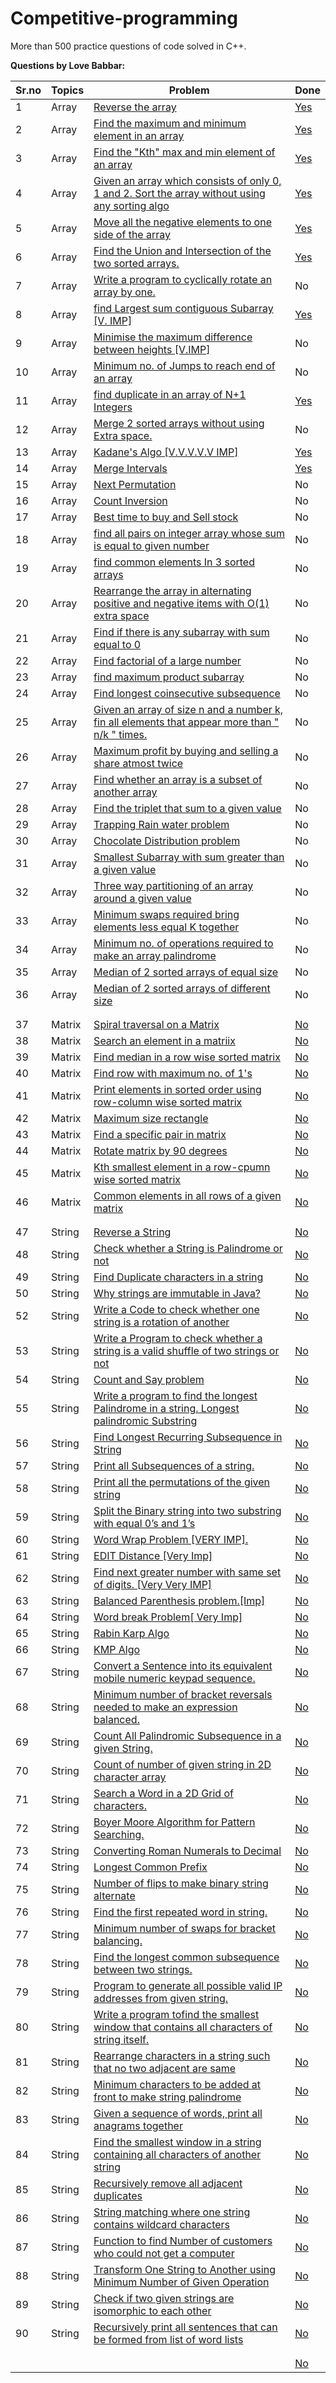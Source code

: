 # Competitive-programming
More than 500 practice questions of code solved in C++.




**Questions by Love Babbar:**


|Sr.no|Topics|Problem|Done|
|-----|------|-------|----|
|1|Array|[Reverse the array](https://www.geeksforgeeks.org/write-a-program-to-reverse-an-array-or-string/)|[Yes](https://github.com/psp290/Competitive-programming/blob/main/Array/ReverseString.cpp)|
|2|Array|[Find the maximum and minimum element in an array](https://www.geeksforgeeks.org/maximum-and-minimum-in-an-array/)|[Yes](https://github.com/psp290/Competitive-programming/blob/main/Array/ReverseString.cpp)|
|3|Array|[Find the "Kth" max and min element of an array ](https://practice.geeksforgeeks.org/problems/kth-smallest-element/0)|[Yes](https://github.com/psp290/Competitive-programming/blob/main/Array/kthSmallestElement.cpp)|
|4|Array|[Given an array which consists of only 0, 1 and 2. Sort the array without using any sorting algo](https://practice.geeksforgeeks.org/problems/sort-an-array-of-0s-1s-and-2s/0)|[Yes](https://github.com/psp290/Competitive-programming/blob/main/Array/Sort012.cpp)|
|5|Array|[Move all the negative elements to one side of the array ](https://www.geeksforgeeks.org/move-negative-numbers-beginning-positive-end-constant-extra-space/)|[Yes](https://github.com/psp290/Competitive-programming/blob/main/Array/Front-Back+.cpp)|
|6|Array|[Find the Union and Intersection of the two sorted arrays.](https://practice.geeksforgeeks.org/problems/union-of-two-arrays/0)|[Yes](https://github.com/psp290/Competitive-programming/blob/main/Array/UnionIntersection.cpp)|
|7|Array|[Write a program to cyclically rotate an array by one.](https://practice.geeksforgeeks.org/problems/cyclically-rotate-an-array-by-one/0)|No|
|8|Array|[find Largest sum contiguous Subarray [V. IMP]](https://practice.geeksforgeeks.org/problems/kadanes-algorithm/0)|[Yes](https://github.com/psp290/Competitive-programming/blob/main/Array/ReverseString.cpp)|
|9|Array|[Minimise the maximum difference between heights [V.IMP]](https://practice.geeksforgeeks.org/problems/minimize-the-heights3351/1)|No|
|10|Array|[Minimum no. of Jumps to reach end of an array](https://practice.geeksforgeeks.org/problems/minimum-number-of-jumps/0)|No|
|11|Array|[find duplicate in an array of N+1 Integers](https://leetcode.com/problems/find-the-duplicate-number/)|[Yes](https://github.com/psp290/Competitive-programming/blob/main/Array/ReverseString.cpp)|
|12|Array|[Merge 2 sorted arrays without using Extra space.](https://practice.geeksforgeeks.org/problems/merge-two-sorted-arrays5135/1)|No|
|13|Array|[Kadane's Algo [V.V.V.V.V IMP]](https://practice.geeksforgeeks.org/problems/kadanes-algorithm/0)|[Yes](https://github.com/psp290/Competitive-programming/blob/main/Array/KadaneAlgo.cpp)|
|14|Array|[Merge Intervals](https://leetcode.com/problems/merge-intervals/)|[Yes](https://github.com/psp290/Competitive-programming/blob/main/Array/MergeIntervals.cpp)|
|15|Array|[Next Permutation](https://leetcode.com/problems/next-permutation/)|No|
|16|Array|[Count Inversion](https://practice.geeksforgeeks.org/problems/inversion-of-array/0)|No|
|17|Array|[Best time to buy and Sell stock](https://leetcode.com/problems/best-time-to-buy-and-sell-stock/)|No|
|18|Array|[find all pairs on integer array whose sum is equal to given number](https://practice.geeksforgeeks.org/problems/count-pairs-with-given-sum5022/1)|No|
|19|Array|[find common elements In 3 sorted arrays](https://practice.geeksforgeeks.org/problems/common-elements1132/1)|No|
|20|Array|[Rearrange the array in alternating positive and negative items with O(1) extra space](https://www.geeksforgeeks.org/rearrange-array-alternating-positive-negative-items-o1-extra-space/)|No|
|21|Array|[Find if there is any subarray with sum equal to 0](https://practice.geeksforgeeks.org/problems/subarray-with-0-sum/0)|No|
|22|Array|[Find factorial of a large number](https://practice.geeksforgeeks.org/problems/factorials-of-large-numbers/0)|No|
|23|Array|[find maximum product subarray ](https://practice.geeksforgeeks.org/problems/maximum-product-subarray3604/1)|No|
|24|Array|[Find longest coinsecutive subsequence](https://practice.geeksforgeeks.org/problems/longest-consecutive-subsequence/0)|No|
|25|Array|[Given an array of size n and a number k, fin all elements that appear more than " n/k " times.](https://www.geeksforgeeks.org/given-an-array-of-of-size-n-finds-all-the-elements-that-appear-more-than-nk-times/)|No|
|26|Array|[Maximum profit by buying and selling a share atmost twice](https://www.geeksforgeeks.org/maximum-profit-by-buying-and-selling-a-share-at-most-twice/)|No|
|27|Array|[Find whether an array is a subset of another array](https://practice.geeksforgeeks.org/problems/array-subset-of-another-array/0)|No|
|28|Array|[Find the triplet that sum to a given value](https://practice.geeksforgeeks.org/problems/triplet-sum-in-array/0)|No|
|29|Array|[Trapping Rain water problem](https://practice.geeksforgeeks.org/problems/trapping-rain-water/0)|No|
|30|Array|[Chocolate Distribution problem](https://practice.geeksforgeeks.org/problems/chocolate-distribution-problem/0)|No|
|31|Array|[Smallest Subarray with sum greater than a given value](https://practice.geeksforgeeks.org/problems/smallest-subarray-with-sum-greater-than-x/0)|No|
|32|Array|[Three way partitioning of an array around a given value](https://practice.geeksforgeeks.org/problems/three-way-partitioning/1)|No|
|33|Array|[Minimum swaps required bring elements less equal K together](https://practice.geeksforgeeks.org/problems/minimum-swaps-required-to-bring-all-elements-less-than-or-equal-to-k-together/0)|No|
|34|Array|[Minimum no. of operations required to make an array palindrome](https://practice.geeksforgeeks.org/problems/palindromic-array/0)|No|
|35|Array|[Median of 2 sorted arrays of equal size](https://practice.geeksforgeeks.org/problems/find-the-median0527/1)|No|
|36|Array|[Median of 2 sorted arrays of different size](https://www.geeksforgeeks.org/median-of-two-sorted-arrays-of-different-sizes/)|No|
|||||
|||||
|37|Matrix|[Spiral traversal on a Matrix](https://practice.geeksforgeeks.org/problems/spirally-traversing-a-matrix/0)|[No]()|
|38|Matrix|[Search an element in a matriix](https://leetcode.com/problems/search-a-2d-matrix/)|[No]()|
|39|Matrix|[Find median in a row wise sorted matrix](https://practice.geeksforgeeks.org/problems/median-in-a-row-wise-sorted-matrix1527/1)|[No]()|
|40|Matrix|[Find row with maximum no. of 1's](https://practice.geeksforgeeks.org/problems/row-with-max-1s0023/1)|[No]()|
|41|Matrix|[Print elements in sorted order using row-column wise sorted matrix](https://practice.geeksforgeeks.org/problems/sorted-matrix/0)|[No]()|
|42|Matrix|[Maximum size rectangle](https://practice.geeksforgeeks.org/problems/max-rectangle/1)|[No]()|
|43|Matrix|[Find a specific pair in matrix](https://www.geeksforgeeks.org/find-a-specific-pair-in-matrix/)|[No]()|
|44|Matrix|[Rotate matrix by 90 degrees](https://www.geeksforgeeks.org/rotate-a-matrix-by-90-degree-in-clockwise-direction-without-using-any-extra-space/)|[No]()|
|45|Matrix|[Kth smallest element in a row-cpumn wise sorted matrix](https://practice.geeksforgeeks.org/problems/kth-element-in-matrix/1)|[No]()|
|46|Matrix|[Common elements in all rows of a given matrix](https://www.geeksforgeeks.org/common-elements-in-all-rows-of-a-given-matrix/)|[No]()|
|||||
|||||
|47|String|[Reverse a String](https://leetcode.com/problems/reverse-string/)|[No]()|
|48|String|[Check whether a String is Palindrome or not](https://practice.geeksforgeeks.org/problems/palindrome-string0817/1)|[No]()|
|49|String|[Find Duplicate characters in a string](https://www.geeksforgeeks.org/print-all-the-duplicates-in-the-input-string/)|[No]()|
|50|String|[Why strings are immutable in Java?]()|[No]()|
|52|String|[Write a Code to check whether one string is a rotation of another](https://www.geeksforgeeks.org/a-program-to-check-if-strings-are-rotations-of-each-other/)|[No]()|
|53|String|[Write a Program to check whether a string is a valid shuffle of two strings or not](https://www.programiz.com/java-programming/examples/check-valid-shuffle-of-strings)|[No]()|
|54|String|[Count and Say problem](https://leetcode.com/problems/count-and-say/)|[No]()|
|55|String|[Write a program to find the longest Palindrome in a string. Longest palindromic Substring](https://practice.geeksforgeeks.org/problems/longest-palindrome-in-a-string/0)|[No]()|
|56|String|[Find Longest Recurring Subsequence in String](https://practice.geeksforgeeks.org/problems/longest-repeating-subsequence/0)|[No]()|
|57|String|[Print all Subsequences of a string.](https://www.geeksforgeeks.org/print-subsequences-string/)|[No]()|
|58|String|[Print all the permutations of the given string](https://practice.geeksforgeeks.org/problems/permutations-of-a-given-string/0)|[No]()|
|59|String|[Split the Binary string into two substring with equal 0’s and 1’s](https://www.geeksforgeeks.org/split-the-binary-string-into-substrings-with-equal-number-of-0s-and-1s/)|[No]()|
|60|String|[Word Wrap Problem [VERY IMP].](https://practice.geeksforgeeks.org/problems/word-wrap/0)|[No]()|
|61|String|[EDIT Distance [Very Imp]](https://practice.geeksforgeeks.org/problems/edit-distance3702/1)|[No]()|
|62|String|[Find next greater number with same set of digits. [Very Very IMP]](https://practice.geeksforgeeks.org/problems/next-permutation/0)|[No]()|
|63|String|[Balanced Parenthesis problem.[Imp]](https://practice.geeksforgeeks.org/problems/parenthesis-checker/0)|[No]()|
|64|String|[Word break Problem[ Very Imp]](https://practice.geeksforgeeks.org/problems/word-break/0)|[No]()|
|65|String|[Rabin Karp Algo](https://www.geeksforgeeks.org/rabin-karp-algorithm-for-pattern-searching/)|[No]()|
|66|String|[KMP Algo](https://practice.geeksforgeeks.org/problems/longest-prefix-suffix2527/1)|[No]()|
|67|String|[Convert a Sentence into its equivalent mobile numeric keypad sequence.](https://www.geeksforgeeks.org/convert-sentence-equivalent-mobile-numeric-keypad-sequence/)|[No]()|
|68|String|[Minimum number of bracket reversals needed to make an expression balanced.](https://practice.geeksforgeeks.org/problems/count-the-reversals/0)|[No]()|
|69|String|[Count All Palindromic Subsequence in a given String.](https://practice.geeksforgeeks.org/problems/count-palindromic-subsequences/1)|[No]()|
|70|String|[Count of number of given string in 2D character array](https://www.geeksforgeeks.org/find-count-number-given-string-present-2d-character-array/)|[No]()|
|71|String|[Search a Word in a 2D Grid of characters.](https://practice.geeksforgeeks.org/problems/find-the-string-in-grid/0)|[No]()|
|72|String|[Boyer Moore Algorithm for Pattern Searching.](https://www.geeksforgeeks.org/boyer-moore-algorithm-for-pattern-searching/)|[No]()|
|73|String|[Converting Roman Numerals to Decimal](https://practice.geeksforgeeks.org/problems/roman-number-to-integer/0)|[No]()|
|74|String|[Longest Common Prefix](https://leetcode.com/problems/longest-common-prefix/)|[No]()|
|75|String|[Number of flips to make binary string alternate](https://practice.geeksforgeeks.org/problems/min-number-of-flips/0)|[No]()|
|76|String|[Find the first repeated word in string.](https://practice.geeksforgeeks.org/problems/second-most-repeated-string-in-a-sequence/0)|[No]()|
|77|String|[Minimum number of swaps for bracket balancing.](https://practice.geeksforgeeks.org/problems/minimum-swaps-for-bracket-balancing/0)|[No]()|
|78|String|[Find the longest common subsequence between two strings.](https://practice.geeksforgeeks.org/problems/longest-common-subsequence/0)|[No]()|
|79|String|[Program to generate all possible valid IP addresses from given  string.](https://www.geeksforgeeks.org/program-generate-possible-valid-ip-addresses-given-string/)|[No]()|
|80|String|[Write a program tofind the smallest window that contains all characters of string itself.](https://practice.geeksforgeeks.org/problems/smallest-distant-window/0)|[No]()|
|81|String|[Rearrange characters in a string such that no two adjacent are same](https://practice.geeksforgeeks.org/problems/rearrange-characters/0)|[No]()|
|82|String|[Minimum characters to be added at front to make string palindrome](https://www.geeksforgeeks.org/minimum-characters-added-front-make-string-palindrome/)|[No]()|
|83|String|[Given a sequence of words, print all anagrams together](https://practice.geeksforgeeks.org/problems/k-anagrams-1/0)|[No]()|
|84|String|[Find the smallest window in a string containing all characters of another string](https://practice.geeksforgeeks.org/problems/smallest-window-in-a-string-containing-all-the-characters-of-another-string/0)|[No]()|
|85|String|[Recursively remove all adjacent duplicates](https://practice.geeksforgeeks.org/problems/consecutive-elements/0)|[No]()|
|86|String|[String matching where one string contains wildcard characters](https://practice.geeksforgeeks.org/problems/wildcard-string-matching/0)|[No]()|
|87|String|[Function to find Number of customers who could not get a computer](https://www.geeksforgeeks.org/function-to-find-number-of-customers-who-could-not-get-a-computer/)|[No]()|
|88|String|[Transform One String to Another using Minimum Number of Given Operation](https://www.geeksforgeeks.org/transform-one-string-to-another-using-minimum-number-of-given-operation/)|[No]()|
|89|String|[Check if two given strings are isomorphic to each other](https://practice.geeksforgeeks.org/problems/isomorphic-strings/0)|[No]()|
|90|String|[Recursively print all sentences that can be formed from list of word lists](https://www.geeksforgeeks.org/recursively-print-all-sentences-that-can-be-formed-from-list-of-word-lists/)|[No]()|
|||||
|||||
|||[]()|[No]()|

